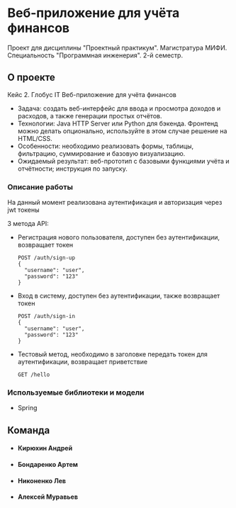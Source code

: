 # Веб-приложение для учёта финансов
Проект для дисциплины "Проектный практикум".
Магистратура МИФИ. Специальность "Программная инженерия". 2-й семестр.
## О проекте
Кейс 2. Глобус IT
Веб-приложение для учёта финансов
- Задача:
  создать веб-интерфейс для ввода и просмотра доходов и расходов, а также генерации простых отчётов.
- Технологии:
  Java HTTP Server или Python для бэкенда. Фронтенд можно делать опционально, используйте в этом случае решение на HTML/CSS.
- Особенности:
  необходимо реализовать формы, таблицы, фильтрацию, суммирование и базовую визуализацию.
- Ожидаемый результат:
  веб-прототип с базовыми функциями учёта и отчётности; инструкция по запуску.
### Описание работы
На данный момент реализована аутентификация и авторизация через jwt токены

3 метода API:
- Регистрация нового пользователя, доступен без аутентификации, возвращает токен
  ```
  POST /auth/sign-up
  {
    "username": "user",
    "password": "123"
  }
  ```

- Вход в систему, доступен без аутентификации, также возвращает токен
  ```
  POST /auth/sign-in
  {
    "username": "user",
    "password": "123"
  }
  ```
- Тестовый метод, необходимо в заголовке передать токен для аутентификации, возвращает приветствие
  ```
  GET /hello
  ```
    
### Используемые библиотеки и модели
- Spring

## Команда
- #### Кирюхин Андрей
- #### Бондаренко Артем
- #### Никоненко Лев
- #### Алексей Муравьев



  
